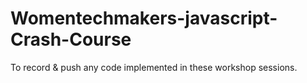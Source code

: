# Womentechmakers-javascript-Crash-Course
To record &amp; push any code implemented in these workshop sessions.
